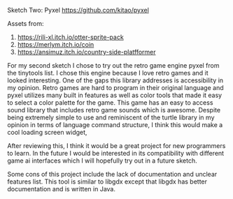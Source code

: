 Sketch Two: Pyxel
https://github.com/kitao/pyxel

Assets from:
1. https://rili-xl.itch.io/otter-sprite-pack
2. https://merlym.itch.io/coin
3. https://ansimuz.itch.io/country-side-platfformer


For my second sketch I chose to try out the retro game engine
pyxel from the tinytools list. I chose this engine because I love retro games and it looked
interesting. One of the gaps this library addresses is  accessibility in my opinion.
Retro games are hard to program in their original language and pyxel utilizes many built in
features as well as color tools that made it easy to select a color palette for the game.
This game has an easy to access sound library that includes retro game sounds which is awesome.
Despite being extremely simple to use and reminiscent of the turtle library in my opinion in terms
of language command structure, I think this would make a cool loading screen widget,


After reviewing this, I think it would be a great
project for new programmers to learn. In the future I 
would be interested in its compatibility with different
game ai interfaces which I will hopefully try out in a future
sketch.

Some cons of this project include the lack of documentation and unclear
features list. This tool is similar to libgdx except that libgdx has better documentation and 
is written in Java.

